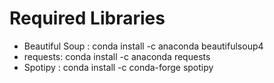 # Required Libraries

+ Beautiful Soup : conda install -c anaconda beautifulsoup4
+ requests: conda install -c anaconda requests
+ Spotipy : conda install -c conda-forge spotipy

